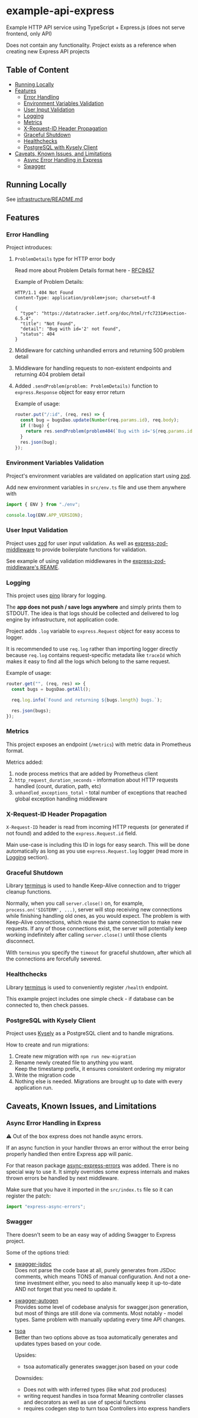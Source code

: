 # example-api-express

Example HTTP API service using TypeScript + Express.js (does not serve frontend, only API)

Does not contain any functionality. Project exists as a reference when creating new Express API projects

## Table of Content

- [Running Locally](#running-locally)
- [Features](#features)
  - [Error Handling](#error-handling)
  - [Environment Variables Validation](#environment-variables-validation)
  - [User Input Validation](#user-input-validation)
  - [Logging](#logging)
  - [Metrics](#metrics)
  - [X-Request-ID Header Propagation](#x-request-id-header-propagation)
  - [Graceful Shutdown](#graceful-shutdown)
  - [Healthchecks](#healthchecks)
  - [PostgreSQL with Kysely Client](#postgresql-with-kysely-client)
- [Caveats, Known Issues, and Limitations](#caveats-known-issues-and-limitations)
  - [Async Error Handling in Express](#async-error-handling-in-express)
  - [Swagger](#swagger)

## Running Locally

See [infrastructure/README.md](infrastructure/README.md)

## Features

### Error Handling

Project introduces:

1. `ProblemDetails` type for HTTP error body

   Read more about Problem Details format here - [RFC9457](https://datatracker.ietf.org/doc/html/rfc9457)

   Example of Problem Details:

   ```
   HTTP/1.1 404 Not Found
   Content-Type: application/problem+json; charset=utf-8

   {
     "type": "https://datatracker.ietf.org/doc/html/rfc7231#section-6.5.4",
     "title": "Not Found",
     "detail": "Bug with id='2' not found",
     "status": 404
   }
   ```

2. Middleware for catching unhandled errors and returning 500 problem detail
3. Middleware for handling requests to non-existent endpoints and returning 404 problem detail
4. Added `.sendProblem(problem: ProblemDetails)` function to `express.Response` object for easy error return

   Example of usage:

   ```typescript
   router.put("/:id", (req, res) => {
     const bug = bugsDao.update(Number(req.params.id), req.body);
     if (!bug) {
       return res.sendProblem(problem404(`Bug with id='${req.params.id}' not found`));
     }
     res.json(bug);
   });
   ```

### Environment Variables Validation

Project's environment variables are validated on application start using [zod](https://github.com/colinhacks/zod).

Add new environment variables in `src/env.ts` file and use them anywhere with

```typescript
import { ENV } from "./env";

console.log(ENV.APP_VERSION);
```

### User Input Validation

Project uses [zod](https://github.com/colinhacks/zod) for user input validation. As well as [express-zod-middleware](https://www.npmjs.com/package/@gfx687/express-zod-middleware) to provide boilerplate functions for validation.

See example of using validation middlewares in the [express-zod-middleware's REAME](https://www.npmjs.com/package/@gfx687/express-zod-middleware#example).

### Logging

This project uses [pino](https://github.com/pinojs/pino) library for logging.

The **app does not push / save logs anywhere** and simply prints them to STDOUT. The idea is that logs should be collected and delivered to log engine by infrastructure, not application code.

Project adds `.log` variable to `express.Request` object for easy access to logger.

It is recommended to use `req.log` rather than importing logger directly because `req.log` contains request-specific metadata like `traceId` which makes it easy to find all the logs which belong to the same request.

Example of usage:

```typescript
router.get("", (req, res) => {
  const bugs = bugsDao.getAll();

  req.log.info(`Found and returning ${bugs.length} bugs.`);

  res.json(bugs);
});
```

### Metrics

This project exposes an endpoint (`/metrics`) with metric data in Prometheus format.

Metrics added:

1. node process metrics that are added by Prometheus client
2. `http_request_duration_seconds` - information about HTTP requests handled (count, duration, path, etc)
3. `unhandled_exceptions_total` - total number of exceptions that reached global exception handling middleware

### X-Request-ID Header Propagation

`X-Request-ID` header is read from incoming HTTP requests (or generated if not found) and added to the `express.Request.id` field.

Main use-case is including this ID in logs for easy search. This will be done automatically as long as you use `express.Request.log` logger (read more in [Logging](#logging) section).

### Graceful Shutdown

Library [terminus](https://github.com/godaddy/terminus) is used to handle Keep-Alive connection and to trigger cleanup functions.

Normally, when you call `server.close()` on, for example, `process.on('SIGTERM', ...)`, server will stop receiving new connections while finishing handling old ones, as you would expect. The problem is with Keep-Alive connections, which reuse the same connection to make new requests. If any of those connections exist, the server will potentially keep working indefinitely after calling `server.close()` until those clients disconnect.

With `terminus` you specify the `timeout` for graceful shutdown, after which all the connections are forcefully severed.

### Healthchecks

Library [terminus](https://github.com/godaddy/terminus) is used to conveniently register `/health` endpoint.

This example project includes one simple check - if database can be connected to, then check passes.

### PostgreSQL with Kysely Client

Project uses [Kysely](https://kysely.dev/docs/intro) as a PostgreSQL client and to handle migrations.

How to create and run migrations:

1. Create new migration with `npm run new-migration`
2. Rename newly created file to anything you want.  
   Keep the timestamp prefix, it ensures consistent ordering my migrator
3. Write the migration code
4. Nothing else is needed. Migrations are brought up to date with every application run.

## Caveats, Known Issues, and Limitations

### Async Error Handling in Express

:warning: Out of the box express does not handle async errors.

If an async function in your handler throws an error without the error being properly handled then entire Express app will panic.

For that reason package [async-express-errors](https://www.npmjs.com/package/express-async-errors) was added. There is no special way to use it. It simply overrides some express internals and makes thrown errors be handled by next middleware.

Make sure that you have it imported in the `src/index.ts` file so it can register the patch:

```typescript
import "express-async-errors";
```

### Swagger

There doesn't seem to be an easy way of adding Swagger to Express project.

Some of the options tried:

- [swagger-jsdoc](https://github.com/Surnet/swagger-jsdoc)  
   Does not parse the code base at all, purely generates from JSDoc comments, which means TONS of manual configuration. And not a one-time investment either, you need to also manually keep it up-to-date AND not forget that you need to update it.
- [swagger-autogen](https://github.com/swagger-autogen/swagger-autogen)  
   Provides some level of codebase analysis for swagger.json generation, but most of things are still done via comments. Most notably - model types. Same problem with manually updating every time API changes.
- [tsoa](https://tsoa-community.github.io/docs/getting-started.html)  
   Better than two options above as tsoa automatically generates and updates types based on your code.

  Upsides:

  - tsoa automatically generates swagger.json based on your code

  Downsides:

  - Does not with with inferred types (like what zod produces)
  - writing request handles in tsoa format
    Meaning controller classes and decorators as well as use of special functions
  - requires codegen step to turn tsoa Controllers into express handlers
